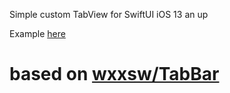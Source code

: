 Simple custom TabView for SwiftUI
iOS 13 an up

Example [here](https://github.com/jackfrombb/CustomTabView/blob/master/CustomTabView/UI/ContentView.swift)

# based on [wxxsw/TabBar](https://github.com/wxxsw/TabBar)
